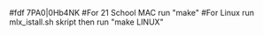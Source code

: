 #fdf
7PA0|0Hb4NK
#For 21 School MAC 
run "make" 
#For Linux 
run mlx_istall.sh skript then run "make LINUX"
